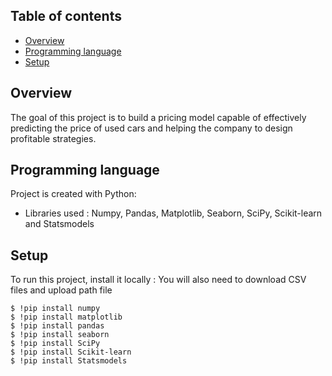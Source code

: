 ## Table of contents
* [Overview](#Overview)
* [Programming language](#Programming-language)
* [Setup](#setup)

## Overview
The goal of this project is to build a pricing model capable of effectively predicting the price of used cars and helping the company to design profitable strategies. 

## Programming language
Project is created with Python:
* Libraries used : Numpy, Pandas, Matplotlib, Seaborn, SciPy, Scikit-learn and Statsmodels
	
## Setup
To run this project, install it locally :
You will also need to download CSV files and upload path file
```
$ !pip install numpy
$ !pip install matplotlib
$ !pip install pandas
$ !pip install seaborn
$ !pip install SciPy
$ !pip install Scikit-learn
$ !pip install Statsmodels
```
